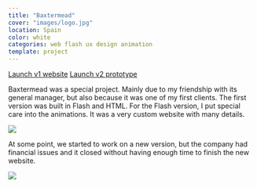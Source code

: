 ```yaml
---
title: "Baxtermead"
cover: "images/logo.jpg"
location: Spain
color: white
categories: web flash ux design animation
template: project
---
```


<p class="align-center">
<a class="btn" role="button" href="http://work.joanmira.com/webs/baxtermead/" target="_blank">Launch v1 website</a>
<a class="btn" role="button" href="http://work.joanmira.com/webs/baxtermead/v2" target="_blank">Launch v2 prototype</a>
</p>

Baxtermead was a special project. Mainly due to my friendship with its general manager, but also because it was one of my first clients. The first version was built in Flash and HTML. For the Flash version, I put special care into the animations. It was a very custom website with many details.

![](/work/baxtermead/images/1.png)

At some point, we started to work on a new version, but the company had financial issues and it closed without having enough time to finish the new website.

![](/work/baxtermead/images/2.png)
